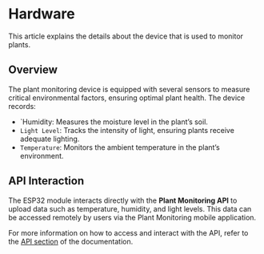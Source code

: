 # Hardware

This article explains the details about the device that is used to monitor plants.

## Overview

The plant monitoring device is equipped with several sensors to measure critical environmental factors, ensuring optimal plant health. The device records:

- `Humidity: Measures the moisture level in the plant’s soil.
- `Light Level`: Tracks the intensity of light, ensuring plants receive adequate lighting.
- `Temperature`: Monitors the ambient temperature in the plant’s environment.

## API Interaction

The ESP32 module interacts directly with the **Plant Monitoring API** to upload data such as temperature, humidity, and light levels. This data can be accessed remotely by users via the Plant Monitoring mobile application.

For more information on how to access and interact with the API, refer to the [API section](#API) of the documentation.
